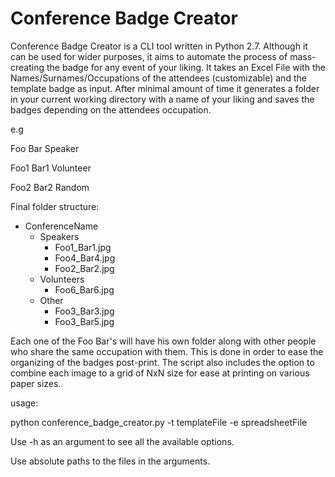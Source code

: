<h1>Conference Badge Creator</h1>

Conference Badge Creator is a CLI tool written in Python 2.7. Although it can be used for wider purposes, it aims to automate the process of mass-creating the badge for any event of your liking. It takes an Excel File with the Names/Surnames/Occupations of the attendees (customizable) and the template badge as input. After minimal amount of time it generates a folder in your current working directory with a name of your liking and saves the badges depending on the attendees occupation.

e.g

Foo Bar Speaker

Foo1 Bar1 Volunteer

Foo2 Bar2 Random

Final folder structure:

* ConferenceName
  * Speakers
    * Foo1_Bar1.jpg
    * Foo4_Bar4.jpg
    * Foo2_Bar2.jpg
  * Volunteers
    * Foo6_Bar6.jpg
  * Other
    * Foo3_Bar3.jpg
    * Foo3_Bar5.jpg

Each one of the Foo Bar's will have his own folder along with other people who share the same occupation with them. This is done in order to ease the organizing of the badges post-print. The script also includes the option to combine each image to a grid of NxN size for ease at printing on various paper sizes.

usage:

python conference_badge_creator.py -t templateFile -e spreadsheetFile

Use -h as an argument to see all the available options.

Use absolute paths to the files in the arguments.
